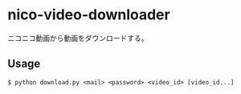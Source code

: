 # nico-video-downloader
ニコニコ動画から動画をダウンロードする。

## Usage
```
$ python download.py <mail> <password> <video_id> [video_id...]
```
